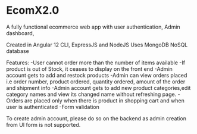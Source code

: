 # EcomX2.0

A fully functional ecommerce web app with user authentication, Admin dashboard, 

Created in Angular 12 CLI, ExpressJS and  NodeJS
Uses MongoDB NoSQL database

Features:
  -User cannot order more than the number of items available
  -If product is out of Stock, it ceases to display on the front end
  -Admin account gets to add and restock products 
  -Admin can view orders placed i.e order number, product ordered, quantity ordered, amount of the order and shipment info
  -Admin account gets to add new product categories,edit category names and view its changed name without refreshing page.
  -Orders are placed only when there is product in shopping cart and when user is authenticated
  -Form validation 
 
 To create admin account, please do so on the backend as admin creation from UI form is not supported.
 
 
